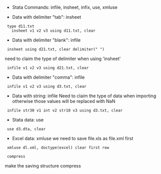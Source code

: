 * Stata Commands: infile, insheet, infix, use, xmluse

* Data with delimiter "tab": insheet
<pre><code> type d11.txt
   insheet v1 v2 v3 using d11.txt, clear </code></pre>

* Data with delimiter "blank": infile
<pre><code> insheet using d21.txt, clear delimiter(" ") </code></pre>
   need to claim the type of delimiter when using 'insheet'
<pre><code> infile v1 v2 v3 using d21.txt, clear </code></pre>

* Data with delimiter "comma": infile
<pre><code> infile v1 v2 v3 using d3.txt, clear</code></pre>
   
* Data with string: infile
Need to claim the type of data when importing otherwise those values will be replaced with NaN
<pre><code> infile str30 v1 int v2 str10 v3 using d3.txt, clear </code></pre>

* Stata data: use
<pre><code> use d3.dta, clear </code></pre>

* Excel data: xmluse
we need to save file.xls as file.xml first
<pre><code> xmluse dl.xml, doctype(excel) clear first row </code></pre>
<pre><code> compress </code></pre>
make the saving structure compress

